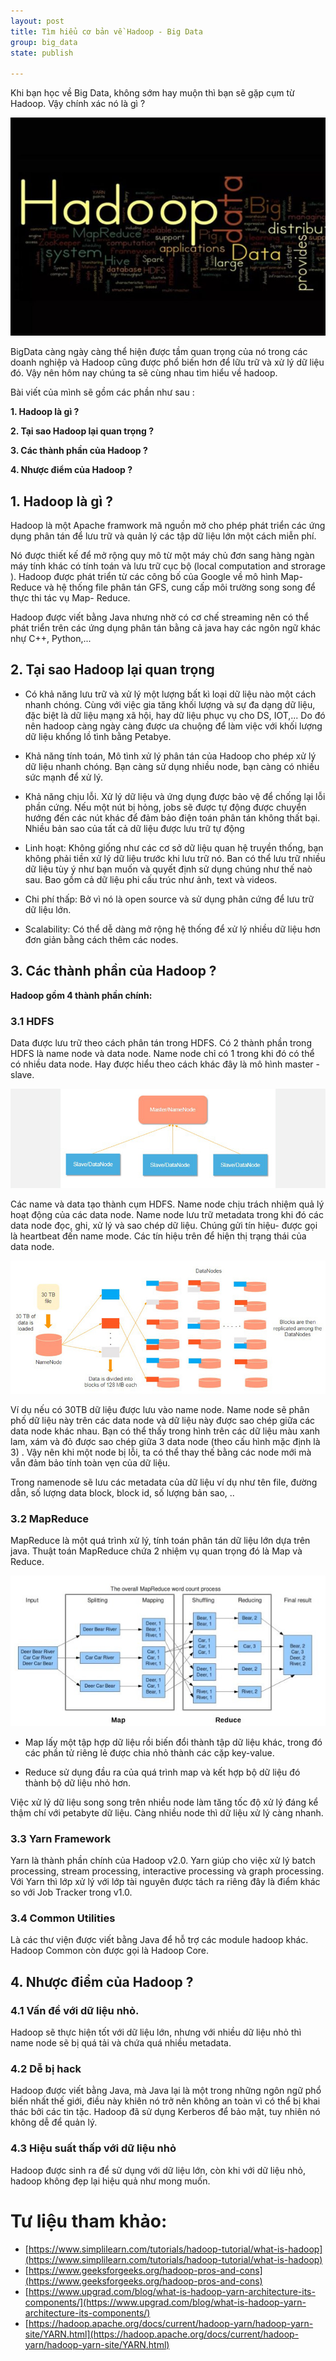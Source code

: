 ```yaml
---
layout: post 
title: Tìm hiểu cơ bản về Hadoop - Big Data
group: big_data
state: publish

---
```


Khi bạn học về Big Data, không sớm hay muộn thì bạn sẽ gặp cụm từ Hadoop. Vậy chính xác nó là gì ?


<p align="center">
  <img src="/images/hadoop/hadoop.jpg" />
</p>


BigData càng ngày càng thể hiện được tầm quan trọng của nó trong các doanh nghiệp và Hadoop
cũng được phổ biến hơn để lữu trữ và xử lý dữ liệu đó. Vậy nên hôm nay chúng ta sẽ cùng nhau tìm hiểu về hadoop.


Bài viết của mình sẽ gồm các phần như sau :


**1. Hadoop là gì ?**

**2. Tại sao Hadoop lại quan trọng ?**

**3. Các thành phần của Hadoop ?**

**4. Nhược điểm của Hadoop ?**


## 1. Hadoop là gì ?

Hadoop là một Apache framwork mã nguồn mở cho phép phát triển các 
ứng dụng phân tán để lưu trữ và quản lý các tập dữ liệu lớn một cách miễn phí.

Nó được thiết kế để mở rộng quy mô từ một máy chủ đơn sang hàng ngàn máy tính khác 
có tính toán và lưu trữ cục bộ (local computation and strorage ). Hadoop được 
phát triển từ các công bố của Google về mô hình Map-Reduce và hệ thống file phân tán 
GFS, cung cấp môi trường song song để thực thi tác vụ Map- Reduce.

Hadoop được viết bằng Java nhưng nhờ có cơ chế streaming nên có thể phát triển trên các ứng dụng phân tán bằng cả java 
hay các ngôn ngữ khác nhự C++, Python,...




## 2. Tại sao Hadoop lại quan trọng

- Có khả năng lưu trữ và xử lý một lượng bất kì loại dữ liệu nào một cách nhanh chóng.
Cùng với việc gia tăng khối lượng và sự đa dạng dữ liệu, đặc biệt là dữ liệu mạng xã hội,
hay dữ liệu phục vụ cho DS, IOT,... Do đó nên hadoop càng ngày càng được ưa chuộng để làm 
  việc với khối lượng dữ liệu khổng lồ tình bằng Petabye. 

- Khả năng tính toán, Mô tình xử lý phân tán của Hadoop cho phép xử lý dữ liệu nhanh chóng.
Bạn càng sử dụng nhiều node, bạn càng có nhiều sức mạnh để xử lý.
  
- Khả năng chịu lỗi. Xử lý dữ liệu và ứng dụng được bảo vệ để chống lại lỗi phần cứng.
Nếu một nút bị hỏng, jobs sẽ được tự động được chuyển hướng đến các nút khác để đảm bảo
  điện toán phân tán không thất bại. Nhiều bản sao của tất cả dữ liệu được lưu trữ tự 
  động
  
- Linh hoạt: Không giống như các cơ sở dữ liệu quan hệ truyền thống, bạn không phải tiền 
xử lý dữ liệu trước khi lưu trữ nó. Ban có thể lưu trữ nhiều dữ liệu tùy ý như bạn muốn và quyết 
  định sử dụng chúng như thế naò sau. Bao gồm cả dữ liệu phi cấu trúc như ảnh, text và videos.
  
- Chi phí thấp: Bở vì nó là open source và sử dụng phân cứng để lưu trữ dữ liệu lớn.
- Scalability: Có thể dễ dàng mở rộng hệ thống để xử lý nhiều dữ liệu hơn đơn giản bằng 
cách thêm các nodes. 
  
## 3. Các thành phần của Hadoop ?

   **Hadoop gồm 4 thành phần chính:**

### 3.1 HDFS
 Data được lưu trữ theo cách phân tán trong HDFS. Có 2 thành phần trong HDFS là name node 
và data node. Name node chỉ có 1 trong khi đó có thể có nhiều data node. Hay được hiểu theo
cách khác đây là mô hình master - slave.

<p align="center">
  <img src="/images/hadoop/master-slave.jpg" />
</p>

Các name và data tạo thành cụm HDFS. Name node chịu trách nhiệm quả lý hoạt động của 
các data node. Name node lưu trữ metadata trong khi đó các data node đọc, ghi, xử lý và
sao chép dữ liệu. Chúng gửi tín hiệu- được gọi là heartbeat đến name mode. Các tín hiệu trên 
để hiện thị trạng thái của data node.

<p align="center">
  <img src="/images/hadoop/master-slave_2.jpg" />
</p>

Ví dụ nếu có 30TB dữ liệu được lưu vào name node. Name node sẽ phân phố dữ liệu này trên các data node
và dữ liệu này được sao chép giữa các data node khác nhau. Bạn có thể thấy trong hình trên các dữ liệu
màu xanh lam, xám và đỏ được sao chép giữa 3 data node (theo cấu hình mặc định là 3) . Vậy nên khi một node bị lỗi, ta có thể thay thế 
bằng các node mới mà vẫn đảm bảo tính toàn vẹn của dữ liệu. 

Trong namenode sẽ lưu các metadata của dữ liệu ví dụ như tên file, đường dẫn, số lượng data block, block id, 
số lượng bản sao, ..

### 3.2 MapReduce
   MapReduce là một quá trình xử lý, tính toán phân tán dữ liệu lớn dựa trên java. Thuật toán MapReduce chứa 2 nhiệm 
vụ quan trọng đó là Map và Reduce. 

<p align="center">
  <img src="/images/hadoop/mapreduce.jpg" />
</p>

   
- Map lấy một tập hợp dữ liệu rồi biến đổi thành tập dữ liệu khác, trong
đó các phần tử riêng lẻ được chia nhỏ thành các cặp key-value.
  
- Reduce sử dụng đầu ra của quá trình map và kết hợp bộ dữ liệu đó thành bộ dữ liệu nhỏ hơn.

Việc xử lý dữ liệu song song trên nhiều node làm tăng tốc độ xử lý đáng kể thậm chí với petabyte dữ liệu. 
Càng nhiều node thì dữ liệu xử lý càng nhanh.

### 3.3 Yarn Framework
   Yarn là thành phần chính của Hadoop v2.0. Yarn giúp cho việc xử lý batch processing, stream processing,
interactive processing và graph processing. Với Yarn thì lớp xử lý với lớp tài nguyên được tách ra riêng
đây là điểm khác so với Job Tracker trong v1.0. 

### 3.4 Common Utilities
   Là các thư viện được viết bằng Java để hỗ trợ các module hadoop khác. Hadoop Common còn được gọi là 
Hadoop Core.

## 4. Nhược điểm của Hadoop ?
### 4.1 Vấn đề với dữ liệu nhỏ. 
  Hadoop sẽ thực hiện tốt với dữ liệu lớn, nhưng với nhiều dữ liệu nhỏ thì name node sẽ bị quá tải và 
chứa quá nhiều metadata. 

### 4.2 Dễ bị hack 
 Hadoop được viết bằng Java, mà Java lại là một trong những ngôn ngữ phổ biến nhất thế giới, điều này 
khiên nó trở nên không an toàn vì có thể bị khai thác bởi các tin tặc. Hadoop đã sử dụng Kerberos để
bảo mật, tuy nhiên nó không dễ để quản lý.

### 4.3 Hiệu suất thấp với dữ liệu nhỏ
 Hadoop được sinh ra để sử dụng với dữ liệu lớn, còn khi với dữ liệu nhỏ, hadoop không đẹp lại hiệu 
quả như mong muốn.

# Tư liệu tham khảo:

- [https://www.simplilearn.com/tutorials/hadoop-tutorial/what-is-hadoop](https://www.simplilearn.com/tutorials/hadoop-tutorial/what-is-hadoop)
- [https://www.geeksforgeeks.org/hadoop-pros-and-cons](https://www.geeksforgeeks.org/hadoop-pros-and-cons)
- [https://www.upgrad.com/blog/what-is-hadoop-yarn-architecture-its-components/](https://www.upgrad.com/blog/what-is-hadoop-yarn-architecture-its-components/)
- [https://hadoop.apache.org/docs/current/hadoop-yarn/hadoop-yarn-site/YARN.html](https://hadoop.apache.org/docs/current/hadoop-yarn/hadoop-yarn-site/YARN.html)
